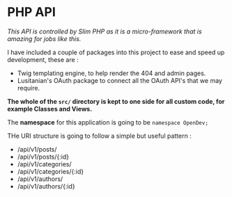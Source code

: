 # PHP API

*This API is controlled by Slim PHP as it is a micro-framework that is amazing for jobs like this.*

I have included a couple of packages into this project to ease and speed up development, these are :

* Twig templating engine, to help render the 404 and admin pages.
* Lusitanian's OAuth package to connect all the OAuth API's that we may require.

**The whole of the `src/` directory is kept to one side for all custom code, for example Classes and Views.**

The **namespace** for this application is going to be `namespace OpenDev;`

THe URI structure is going to follow a simple but useful pattern :

* /api/v1/posts/
* /api/v1/posts/{:id}
* /api/v1/categories/
* /api/v1/categories/{:id}
* /api/v1/authors/
* /api/v1/authors/{:id}

